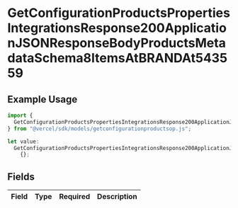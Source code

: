 # GetConfigurationProductsPropertiesIntegrationsResponse200ApplicationJSONResponseBodyProductsMetadataSchema8ItemsAtBRANDAt543559

## Example Usage

```typescript
import {
  GetConfigurationProductsPropertiesIntegrationsResponse200ApplicationJSONResponseBodyProductsMetadataSchema8ItemsAtBRANDAt543559,
} from "@vercel/sdk/models/getconfigurationproductsop.js";

let value:
  GetConfigurationProductsPropertiesIntegrationsResponse200ApplicationJSONResponseBodyProductsMetadataSchema8ItemsAtBRANDAt543559 =
    {};
```

## Fields

| Field       | Type        | Required    | Description |
| ----------- | ----------- | ----------- | ----------- |